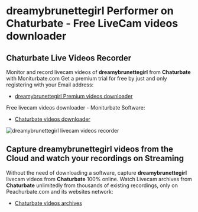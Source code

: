 # dreamybrunettegirl Performer on Chaturbate - Free LiveCam videos downloader

## Chaturbate Live Videos Recorder

Monitor and record livecam videos of **dreamybrunettegirl** from **Chaturbate** with Moniturbate.com
Get a premium trial for free by just and only registering with your Email address:
* [dreamybrunettegirl Premium videos downloader](https://moniturbate.com/request-demo-licence-key.html)

Free livecam videos downloader - Moniturbate Software:
* [Chaturbate videos downloader](https://moniturbate.com/moniturbate-download-software.html)

![dreamybrunettegirl livecam videos recorder](https://peachurnet.com/templates/moniturbate-software.png)


## Capture dreamybrunettegirl videos from the Cloud and watch your recordings on Streaming

Without the need of downloading a software, capture **dreamybrunettegirl** livecam videos from **Chaturbate** 100% online.
Watch Livecam archives from **Chaturbate** unlimitedly from thousands of existing recordings, only on Peachurbate.com and its websites network:
* [Chaturbate videos archives](https://peachurnet.com/)
